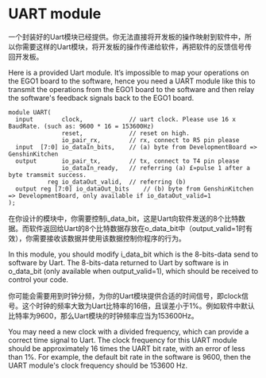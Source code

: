 # UART module

一个封装好的Uart模块已经提供。你无法直接将开发板的操作映射到软件中，所以你需要这样的Uart模块，将开发板的操作传递给软件，再把软件的反馈信号传回开发板。

Here is a provided Uart module. It’s impossible to map your operations on the EGO1 board to the software, hence you need a UART module like this to transmit the operations from the EGO1 board to the software and then relay the software's feedback signals back to the EGO1 board. 

```
module UART(
  input        clock,             // uart clock. Please use 16 x BaudRate. (such as: 9600 * 16 = 153600Hz)
               reset,             // reset on high.
               io_pair_rx,        // rx, connect to R5 pin please
  input  [7:0] io_dataIn_bits,    // (a) byte from DevelopmentBoard => GenshinKitchen
  output       io_pair_tx,        // tx, connect to T4 pin please
               io_dataIn_ready,   // referring (a) £»pulse 1 after a byte tramsmit success.
           reg io_dataOut_valid,  // referring (b)
  output reg [7:0] io_dataOut_bits    // (b) byte from GenshinKitchen => DevelopmentBoard, only available if io_dataOut_valid=1
);

```

在你设计的模块中，你需要控制i_data_bit，这是Uart向软件发送的8个比特数据。而软件返回给Uart的8个比特数据存放在o_data_bit中（output_valid=1时有效），你需要接收该数据并使用该数据控制你程序的行为。

In this module, you should modify i_data_bit which is the 8-bits-data send to software by Uart. The 8-bits-data returned to Uart by software is in o_data_bit (only available when output_valid=1), which should be received to control your code.

你可能会需要用到时钟分频，为你的Uart模块提供合适的时间信号，即clock信号。这个时钟的频率大致为Uart比特率的16倍，且误差小于1%。例如软件中默认比特率为9600，那么Uart模块的时钟频率应当为153600Hz。

You may need a new clock with a divided frequency, which can provide a correct time signal to Uart. The clock frequency for this UART module should be approximately 16 times the UART bit rate, with an error of less than 1%. For example, the default bit rate in the software is 9600, then the UART module's clock frequency should be 153600 Hz.
